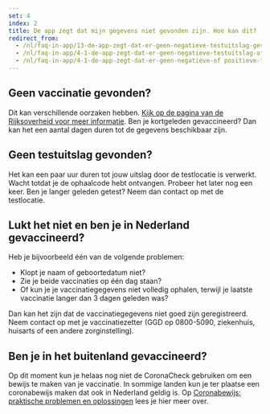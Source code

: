 ```yaml
---
set: 4
index: 2
title: De app zegt dat mijn gegevens niet gevonden zijn. Hoe kan dit?
redirect_from: 
  - /nl/faq-in-app/13-de-app-zegt-dat-er-geen-negatieve-testuitslag-gevonden-is-hoe-kan-dit
  - /nl/faq-in-app/4-1-de-app-zegt-dat-er-geen-negatieve-testuitslag-of-vaccinatie-gevonden-is-hoe-kan-dit
  - /nl/faq-in-app/4-1-de-app-zegt-dat-er-geen-negatieve-of positieve-testuitslag-of-vaccinatie-gevonden-is
---
```

## Geen vaccinatie gevonden? 

Dit kan verschillende oorzaken hebben. <a href="https://www.rijksoverheid.nl/onderwerpen/coronavirus-covid-19/coronabewijs/coronabewijs-regelen-praktische-problemen-en-oplossingen/coronabewijs-regelen-vaccinatiebewijs" rel="noopener noreferrer" target="_blank">Kijk op de pagina van de Rijksoverheid voor meer informatie</a>. Ben je kortgeleden gevaccineerd? Dan kan het een aantal dagen duren tot de gegevens beschikbaar zijn.

## Geen testuitslag gevonden? 

Het kan een paar uur duren tot jouw uitslag door de testlocatie is verwerkt. 
Wacht totdat je de ophaalcode hebt ontvangen. Probeer het later nog een keer. 
Ben je langer geleden getest? Neem dan contact op met de testlocatie.

## Lukt het niet en ben je in Nederland gevaccineerd?

Heb je bijvoorbeeld één van de volgende problemen:

- Klopt je naam of geboortedatum niet?
- Zie je beide vaccinaties op één dag staan?
- Of kun je je vaccinatiegegevens niet volledig ophalen, terwijl je laatste vaccinatie langer dan 3 dagen geleden was?

Dan kan het zijn dat de vaccinatiegegevens niet goed zijn geregistreerd. Neem contact op met je vaccinatiezetter (GGD op 0800-5090, ziekenhuis, huisarts of een andere zorginstelling).

## Ben je in het buitenland gevaccineerd?

Op dit moment kun je helaas nog niet de CoronaCheck gebruiken om een bewijs te maken van je vaccinatie. In sommige landen kun je ter plaatse een coronabewijs maken dat ook in Nederland geldig is. Op <a href="https://www.rijksoverheid.nl/coronabewijs-hulp" rel="noopener noreferrer" target="_blank">Coronabewijs: praktische problemen en oplossingen</a> lees je hier meer over.

